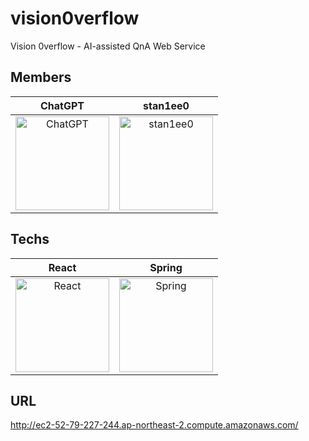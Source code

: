 # vision0verflow
Vision 0verflow - AI-assisted QnA Web Service

## Members
| ChatGPT | stan1ee0 |
| :-: | :-: |
| <img src="https://upload.wikimedia.org/wikipedia/commons/0/04/ChatGPT_logo.svg" alt="ChatGPT" height="150" width="150"> | <img src="https://avatars.githubusercontent.com/u/124579215?v=4"  alt="stan1ee0" width="150" height="150"> |

## Techs
| React | Spring |
| :-: | :-: |
| <img src="https://upload.wikimedia.org/wikipedia/commons/a/a7/React-icon.svg" alt="React" height="150" width="150"> | <img src="https://spring.io/img/spring.svg"  alt="Spring" width="150" height="150"> |

## URL
http://ec2-52-79-227-244.ap-northeast-2.compute.amazonaws.com/
